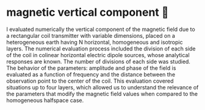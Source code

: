 # magnetic vertical component :dragon:

I evaluated numerically the vertical component of the magnetic field due to a rectangular coil 
transmitter with variable dimensions, placed on a heterogeneous earth having
N horizontal, homogeneous and isotropic layers. The numerical evaluation process included
the division of each side of the coil in colinear horizontal electric dipole sources, whose
analytical responses are known. The number of divisions of each side was studied.
The behavior of the parameters: amplitude and phase of the field is evaluated as a
function of frequency and the distance between the observation point to the center of the
coil. This evaluation covered situations up to four layers, which allowed us to understand
the relevance of the parameters that modify the magnetic field values when compared to the
homogeneous halfspace case.
